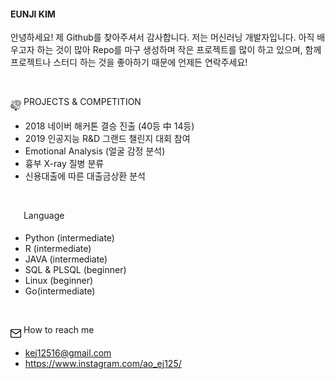
<h4>EUNJI KIM</h4>


안녕하세요! 제 Github를 찾아주셔서 감사합니다. 저는 머신러닝 개발자입니다. 아직 배우고자 하는 것이 많아 Repo를 마구 생성하며 작은 프로젝트를 많이 하고 있으며, 함께 프로젝트나 스터디 하는 것을 좋아하기 때문에 언제든 연락주세요! 


<br>
<p><img src="./images/PROJECTS.png" align="middle"  width="17" height="17">   PROJECTS & COMPETITION</p>


- 2018 네이버 해커톤 결승 진출 (40등 中 14등)
- 2019 인공지능 R&D 그랜드 챌린지 대회 참여
- Emotional Analysis (얼굴 감정 분석)
- 흉부 X-ray 질병 분류
- 신용대출에 따른 대출금상환 분석


<br>
<p><img src="./KEJdev/blob/master/images/console-icon.png" align="middle"  width="17" height="17"> Language</p>


* Python (intermediate)
* R (intermediate)
* JAVA (intermediate)
* SQL & PLSQL (beginner)
* Linux (beginner)
* Go(intermediate)


<br>
<p><img src="./images/email.png" align="middle"  width="17" height="17">  How to reach me </p>

* <a href="mailto:kej12516@gmail.com">   kej12516@gmail.com  </a>   <br>
* <a href="https://www.instagram.com/ao_ej125/">  https://www.instagram.com/ao_ej125/ </a>   <br>